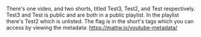 There's one video, and two shorts, titled Test3, Test2, and Test respectively. Test3 and Test is public and are both in a public playlist. In the playlist there's Test2 which is unlisted. The flag is in the short's tags which you can access by viewing the metadata: https://mattw.io/youtube-metadata/
